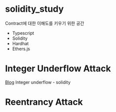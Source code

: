 # solidity_study

Contract에 대한 이해도를 키우기 위한 공간

- Typescript
- Solidity
- Hardhat
- Ethers.js

# Integer Underflow Attack
[Blog](https://velog.io/@fdongfdong/Integer-underflow-solidity#the-attack) Integer underflow - solidity


# Reentrancy Attack
